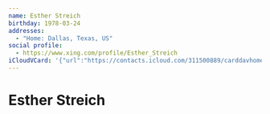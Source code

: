 ```yaml
---
name: Esther Streich
birthday: 1978-03-24
addresses:
  - "Home: Dallas, Texas, US"
social profile:
  - https://www.xing.com/profile/Esther_Streich
iCloudVCard: '{"url":"https://contacts.icloud.com/311500889/carddavhome/card/YzU3YjlkOGEtZDMyNy00MDI0LWEzYTQtODQzODQzOWI1MGVl.vcf","etag":"\"kmfhekk9\"","data":"BEGIN:VCARD\r\nVERSION:3.0\r\nFN:\r\nN:Streich;Esther;;;\r\nUID:c57b9d8a-d327-4024-a3a4-8438439b50ee\r\nBDAY;VALUE=date:1978-03-24\r\nADR;TYPE=HOME:;;;Dallas;Texas;;US;\r\nWP1.X-ABLABEL:Work\r\nitem0.X-ABLABEL:xing\r\nPRODID:ez-vcard 0.9.13-fc\r\nREV:2025-04-03T22:06:27Z\r\nORG:;\r\nPHOTO;VALUE=uri:https://gateway.icloud.com/contacts/311500889/ck/card/b1ce6\r\n 6a0327268d15ea7f9b5e555e823\r\nitem0.X-SOCIALPROFILE;X-USER=Esther_Streich:https://www.xing.com/profile/Es\r\n ther_Streich\r\nEND:VCARD"}'
---
```

# Esther Streich